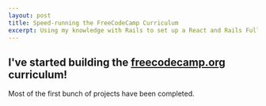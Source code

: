 ```yaml
---
layout: post
title: Speed-running the FreeCodeCamp Curriculum
excerpt: Using my knowledge with Rails to set up a React and Rails Full-stack app with all the projecs from Free Code Camp
---
```


## I've started building the [freecodecamp.org](freecodecamp.org) curriculum!

Most of the first bunch of projects have been completed.

